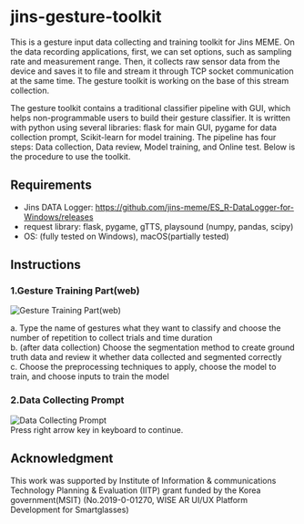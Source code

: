 # jins-gesture-toolkit
This is a gesture input data collecting and training toolkit for Jins MEME. On the data recording applications, first, we can set options, such as sampling rate and measurement range. Then, it collects raw sensor data from the device and saves it to file and stream it through TCP socket communication at the same time. The gesture toolkit is working on the base of this stream collection.

The gesture toolkit contains a traditional classifier pipeline with GUI, which helps non-programmable users to build their gesture classifier. It is written with python using several libraries: flask for main GUI, pygame for data collection prompt, Scikit-learn for model training. The pipeline has four steps: Data collection, Data review, Model training, and Online test. Below is the procedure to use the toolkit.

## Requirements
  - Jins DATA Logger: https://github.com/jins-meme/ES_R-DataLogger-for-Windows/releases 
  - request library: flask, pygame, gTTS, playsound (numpy, pandas, scipy)
  - OS: (fully tested on Windows), macOS(partially tested)

## Instructions

### 1.Gesture Training Part(web)
![Gesture Training Part(web)](https://github.com/sebaram/jins-gesture-toolkit/blob/master/pic/ocular_mltoolkit_main.JPG?raw=true)

a.  Type the name of gestures what they want to classify and choose the number of repetition to collect trials and time duration  
b. (after data collection) Choose the segmentation method to create ground truth data and review it whether data collected and segmented correctly  
c. Choose the preprocessing techniques to apply, choose the model to train, and choose inputs to train the model  

### 2.Data Collecting Prompt

![Data Collecting Prompt](https://github.com/sebaram/jins-gesture-toolkit/blob/master/pic/ocular_mltoolkit_pygame.JPG?raw=true)  
Press right arrow key in keyboard to continue.  



## Acknowledgment
This work was supported by Institute of Information & communications Technology Planning & Evaluation (IITP) grant funded by the Korea government(MSIT) (No.2019-0-01270, WISE AR UI/UX Platform Development for Smartglasses)


